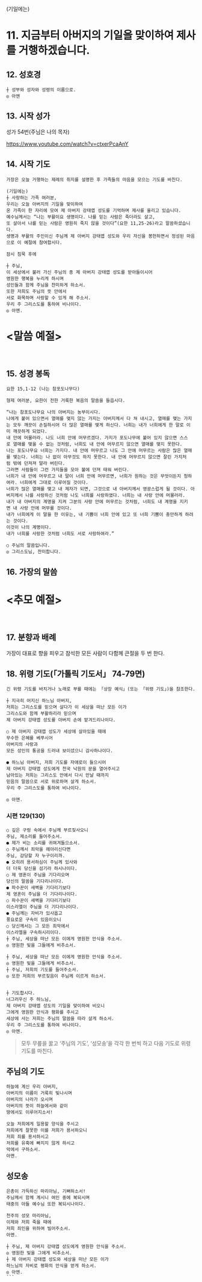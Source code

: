 (기일에는) 

# **11. 지금부터 아버지의 기일을 맞이하여 제사를 거행하겠습니다.**

## 12. 성호경
```
┼ 성부와 성자와 성령의 이름으로.
◎ 아멘
```

## 13. 시작 성가
성가 54번(주님은 나의 목자)

https://www.youtube.com/watch?v=ctxerPcaAnY

## 14. 시작 기도
```
가장은 오늘 거행하는 제례의 취지를 설명한 후 가족들의 마음을 모으는 기도를 바친다.
 
(기일에는) 
┼ 사랑하는 가족 여러분,
우리는 오늘 아버지의 기일을 맞이하여 
온 가족이 한 자리에 모여 제 아버지 강태엽 성도를 기억하며 제사를 올리고 있습니다.
예수님께서는 “나는 부활이요 생명이다. 나를 믿는 사람은 죽더라도 살고, 
또 살아서 나를 믿는 사람은 영원히 죽지 않을 것이다”(요한 11,25-26)라고 말씀하셨습니다.
생명과 부활의 주인이신 주님께 제 아버지 강태엽 성도와 우리 자신을 봉헌하면서 정성된 마음으로 이 예절에 참여합시다.
```

```
잠시 침묵 후에
 
┼ 주님,
이 세상에서 불러 가신 주님의 종 제 아버지 강태엽 성도를 받아들이시어
영원한 행복을 누리게 하시며
성인들과 함께 주님을 찬미하게 하소서.
또한 저희도 주님의 뜻 안에서
서로 화목하며 사랑할 수 있게 해 주소서.
우리 주 그리스도를 통하여 비나이다.
◎ 아멘. 
```

# <말씀 예절>
 
## 15. 성경 봉독

``` 
요한 15,1-12 (나는 참포도나무다)
 
형제 여러분, 요한이 전한 거룩한 복음의 말씀을 들읍시다.
 
“나는 참포도나무요 나의 아버지는 농부이시다. 
나에게 붙어 있으면서 열매를 맺지 않는 가지는 아버지께서 다 쳐 내시고, 열매를 맺는 가지는 모두 깨끗이 손질하시어 더 많은 열매를 맺게 하신다. 너희는 내가 너희에게 한 말로 이미 깨끗하게 되었다. 
내 안에 머물러라. 나도 너희 안에 머무르겠다. 가지가 포도나무에 붙어 있지 않으면 스스로 열매를 맺을 수 없는 것처럼, 너희도 내 안에 머무르지 않으면 열매를 맺지 못한다. 
나는 포도나무요 너희는 가지다. 내 안에 머무르고 나도 그 안에 머무르는 사람은 많은 열매를 맺는다. 너희는 나 없이 아무것도 하지 못한다. 내 안에 머무르지 않으면 잘린 가지처럼 밖에 던져져 말라 버린다. 
그러면 사람들이 그런 가지들을 모아 불에 던져 태워 버린다. 
너희가 내 안에 머무르고 내 말이 너희 안에 머무르면, 너희가 원하는 것은 무엇이든지 청하여라. 너희에게 그대로 이루어질 것이다. 
너희가 많은 열매를 맺고 내 제자가 되면, 그것으로 내 아버지께서 영광스럽게 될 것이다. 아버지께서 나를 사랑하신 것처럼 나도 너희를 사랑하였다. 너희는 내 사랑 안에 머물러라. 
내가 내 아버지의 계명을 지켜 그분의 사랑 안에 머무르는 것처럼, 너희도 내 계명을 지키면 내 사랑 안에 머무를 것이다. 
내가 너희에게 이 말을 한 이유는, 내 기쁨이 너희 안에 있고 또 너희 기쁨이 충만하게 하려는 것이다. 
이것이 나의 계명이다. 
내가 너희를 사랑한 것처럼 너희도 서로 사랑하여라.”
 
○ 주님의 말씀입니다. 
◎ 그리스도님, 찬미합니다.
```

## 16. 가장의 말씀


# <추모 예절>
 
## 17. 분향과 배례
가장이 대표로 향을 피우고 참석한 모든 사람이 다함께 큰절을 두 번 한다.
 
 
## 18. 위령 기도(「가톨릭 기도서」 74-79면)
```
긴 위령 기도를 바치거나 노래로 부를 때에는 「상장 예식」(또는 「위령 기도」)을 참조한다.
 
┼ 지극히 어지신 하느님 아버지,
저희는 그리스도를 믿으며 살다가 이 세상을 떠난 모든 이가
그리스도와 함께 부활하리라 믿으며
제 아버지 강태엽 성도를 아버지 손에 맡겨드리나이다.
 
○ 제 아버지 강태엽 성도가 세상에 살아있을 때에
무수한 은혜를 베푸시어
아버지의 사랑과
모든 성인의 통공을 드러내 보이셨으니 감사하나이다.
 
● 하느님 아버지, 저희 기도를 자애로이 들으시어
제 아버지 강태엽 성도에게 천국 낙원의 문을 열어주시고
남아있는 저희는 그리스도 안에서 다시 만날 때까지
믿음의 말씀으로 서로 위로하며 살게 하소서.
우리 주 그리스도를 통하여 비나이다.
 
◎ 아멘.
```

### 시편 129(130)
``` 
○ 깊은 구렁 속에서 주님께 부르짖사오니
주님, 제소리를 들어주소서.
● 제가 비는 소리를 귀여겨들으소서.
○ 주님께서 죄악을 헤아리신다면
주님, 감당할 자 누구이리까.
● 오히려 용서하심이 주님께 있사와
더 더욱 당신을 섬기라 하시나이다.
○ 제 영혼이 주님을 기다리오며
당신의 말씀을 기다리나이다.
● 파수꾼이 새벽을 기다리기보다
제 영혼이 주님을 더 기다리나이다.
○ 파수꾼이 새벽을 기다리기보다
이스라엘이 주님을 더 기다리나이다.
● 주님께는 자비가 있사옵고
풍요로운 구속이 있음이오니
○ 당신께서는 그 모든 죄악에서
이스라엘을 구속하시리이다.
┼ 주님, 세상을 떠난 모든 이에게 영원한 안식을 주소서.
◎ 영원한 빛을 그들에게 비추소서.

┼ 주님, 세상을 떠난 모든 이에게 영원한 안식을 주소서.
◎ 영원한 빛을 그들에게 비추소서. 
┼ 주님, 저희의 기도를 들어주소서.
◎ 또한 저희의 부르짖음이 주님께 이르게 하소서.


┼ 기도합시다.
너그러우신 주 하느님,
제 아버지 강태엽 성도의 기일을 맞이하여 비오니
그에게 영원한 안식과 평화를 주시고
세상에 사는 저희는 주님의 말씀을 따라 살게 하소서.
우리 주 그리스도를 통하여 비나이다.
◎ 아멘.
```

> 모두 무릎을 꿇고 ‘주님의 기도’, ‘성모송’을 각각 한 번씩 하고 다음 기도로 위령 기도를 마친다.


## 주님의 기도
```
하늘에 계신 우리 아버지,
아버지의 이름이 거룩히 빛나시며
아버지의 나라가 오시며
아버지의 뜻이 하늘에서와 같이
땅에서도 이루어지소서!

오늘 저희에게 일용할 양식을 주시고
저희에게 잘못한 이를 저희가 용서하오니
저희 죄를 용서하시고
저희를 유혹에 빠지지 않게 하시고
악에서 구하소서.
아멘.
```

## 성모송
```
은총이 가득하신 마리아님, 기뻐하소서!
주님께서 함께 계시니 여인 중에 복되시며
태중의 아들 예수님 또한 복되시나이다.

천주의 성모 마리아님,
이제와 저희 죽을 때에
저희 죄인을 위하여 빌어주소서.
아멘.
```

```
┼ 주님, 제 아버지 강태엽 성도에게 영원한 안식을 주소서. 
◎ 영원한 빛을 그에게 비추소서.
┼ 제 아버지 강태엽 성도와 세상을 떠난 모든 이가
하느님의 자비로 평화의 안식을 얻게 하소서.
◎ 아멘. 
``` 
 

